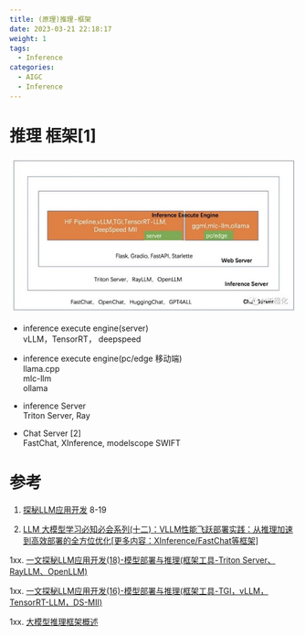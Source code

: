 ```yaml
---
title: (原理)推理-框架
date: 2023-03-21 22:18:17
weight: 1
tags:
  - Inference
categories: 
  - AIGC
  - Inference 
---
```


<p></p>
<!-- more -->


# 推理 框架[1]
![inference.jpg](./images/inference.jpg)

+ inference execute engine(server)  
vLLM，TensorRT， deepspeed  

+ inference execute engine(pc/edge 移动端)  
 llama.cpp  
  mlc-llm  
  ollama  

+ inference Server  
  Triton Server,  Ray  

+ Chat Server [2]  
  FastChat, XInference,  modelscope  SWIFT  
  
  
# 参考

1. [探秘LLM应用开发](https://mp.weixin.qq.com/mp/appmsgalbum?action=getalbum&__biz=MzA5MTIxNTY4MQ==&scene=1&album_id=2959126655292211206)   8-19

2. [LLM 大模型学习必知必会系列(十二)：VLLM性能飞跃部署实践：从推理加速到高效部署的全方位优化[更多内容：XInference/FastChat等框架]](https://cloud.tencent.com/developer/article/2422454)


1xx. [一文探秘LLM应用开发(18)-模型部署与推理(框架工具-Triton Server、RayLLM、OpenLLM)](https://mp.weixin.qq.com/s?__biz=MzA5MTIxNTY4MQ==&mid=2461142079&idx=1&sn=07d9033203c0064408fe0af33d1f9414)

1xx. [一文探秘LLM应用开发(16)-模型部署与推理(框架工具-TGI，vLLM，TensorRT-LLM，DS-MII) ](https://mp.weixin.qq.com/s?__biz=MzA5MTIxNTY4MQ==&mid=2461142012&idx=1&sn=dafb0b676cdf6d41fd9bd54f9b6a82d3)

1xx. [大模型推理框架概述](https://zhuanlan.zhihu.com/p/659792625)







